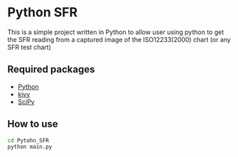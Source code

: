 # Python SFR

This is a simple project written in Python to allow user using python to get the SFR reading from a captured image of the ISO12233(2000) chart (or any SFR test chart)

## Required packages

  - [Python](https://www.python.org/downloads/)
  - [kivy](https://kivy.org/#download)
  - [SciPy](https://www.scipy.org/install.html)

## How to use

```bash
cd Pytohn_SFR
python main.py 
```
